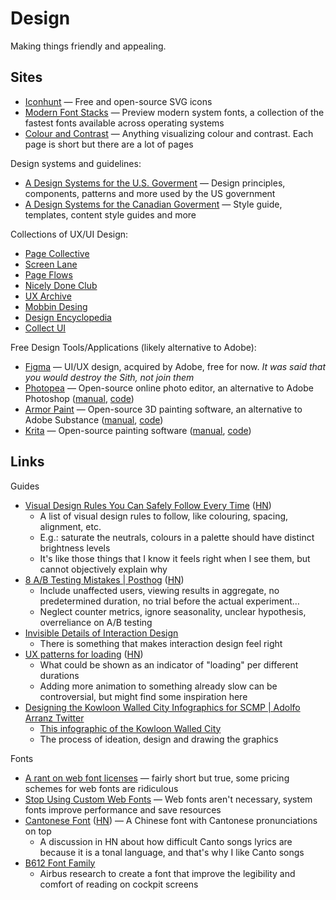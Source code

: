 # Design

Making things friendly and appealing.

## Sites

- [Iconhunt](https://www.iconhunt.site/) — Free and open-source SVG icons
- [Modern Font Stacks](https://modernfontstacks.com/) — Preview modern system
  fonts, a collection of the fastest fonts available across operating systems
- [Colour and Contrast](https://colorandcontrast.com/) — Anything visualizing
  colour and contrast. Each page is short but there are a lot of pages

Design systems and guidelines:

- [A Design Systems for the U.S. Goverment](https://designsystem.digital.gov/) —
  Design principles, components, patterns and more used by the US government
- [A Design Systems for the Canadian Goverment](https://design.canada.ca/) —
  Style guide, templates, content style guides and more

Collections of UX/UI Design:

- [Page Collective](https://pagecollective.com/)
- [Screen Lane](https://screenlane.com/)
- [Page Flows](https://pageflows.com/)
- [Nicely Done Club](https://nicelydone.club/)
- [UX Archive](https://uxarchive.com/)
- [Mobbin Desing](https://mobbin.design/)
- [Design Encyclopedia](https://www.designencyclopedia.io/)
- [Collect UI](https://collectui.com/)

Free Design Tools/Applications (likely alternative to Adobe):

- [Figma](https://www.figma.com/pricing/) — UI/UX design, acquired by Adobe,
  free for now. _It was said that you would destroy the Sith, not join them_
- [Photopea](https://www.photopea.com/) — Open-source online photo editor, an
  alternative to Adobe Photoshop ([manual](https://www.photopea.com/learn/),
  [code](https://github.com/photopea/photopea))
- [Armor Paint](https://armorpaint.org/) — Open-source 3D painting software, an
  alternative to Adobe Substance ([manual](https://armorpaint.org/manual),
  [code](https://github.com/armory3d/armortools))
- [Krita](https://krita.org/en/features/highlights/) — Open-source painting
  software ([manual](https://docs.krita.org/en/user_manual.html),
  [code](https://invent.kde.org/graphics/krita))

## Links

Guides

- [Visual Design Rules You Can Safely Follow Every Time](https://anthonyhobday.com/sideprojects/saferules/)
  ([HN](https://news.ycombinator.com/item?id=34684761))
  - A list of visual design rules to follow, like colouring, spacing, alignment,
    etc.
  - E.g.: saturate the neutrals, colours in a palette should have distinct
    brightness levels
  - It's like those things that I know it feels right when I see them, but
    cannot objectively explain why
- [8 A/B Testing Mistakes | Posthog](https://posthog.com/blog/ab-testing-mistakes)
  ([HN](https://news.ycombinator.com/item?id=36354280))
  - Include unaffected users, viewing results in aggregate, no predetermined
    duration, no trial before the actual experiment…
  - Neglect counter metrics, ignore seasonality, unclear hypothesis,
    overreliance on A/B testing
- [Invisible Details of Interaction Design](https://rauno.me/craft/interaction-design)
  - There is something that makes interaction design feel right
- [UX patterns for loading](https://pencilandpaper.io/articles/ux-pattern-analysis-loading-feedback/)
  ([HN](https://news.ycombinator.com/item?id=37331778))
  - What could be shown as an indicator of "loading" per different durations
  - Adding more animation to something already slow can be controversial, but
    might find some inspiration here
- [Designing the Kowloon Walled City Infographics for SCMP | Adolfo Arranz Twitter](https://twitter.com/adolfux/status/1636026798894104578)
  - [This infographic of the Kowloon Walled City](https://pbs.twimg.com/media/FrRQg_BagAAx9bb?format=jpg&name=4096x4096)
  - The process of ideation, design and drawing the graphics

Fonts

- [A rant on web font licenses](https://manuelmoreale.com/a-rant-on-web-font-licenses)
  — fairly short but true, some pricing schemes for web fonts are ridiculous
- [Stop Using Custom Web Fonts](https://bt.ht/webfonts) — Web fonts aren't
  necessary, system fonts improve performance and save resources
- [Cantonese Font](https://visual-fonts.com/)
  ([HN](https://news.ycombinator.com/item?id=35867275)) — A Chinese font with
  Cantonese pronunciations on top
  - A discussion in HN about how difficult Canto songs lyrics are because it is
    a tonal language, and that's why I like Canto songs
- [B612 Font Family](https://b612-font.com/)
  - Airbus research to create a font that improve the legibility and comfort of
    reading on cockpit screens
